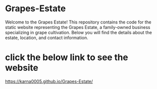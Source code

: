 # Grapes-Estate
Welcome to the Grapes Estate! This repository contains the code for the static website representing the Grapes Estate, a family-owned business specializing in grape cultivation. Below you will find the details about the estate, location, and contact information.
# click the below link to see the website
https://karna0005.github.io/Grapes-Estate/
